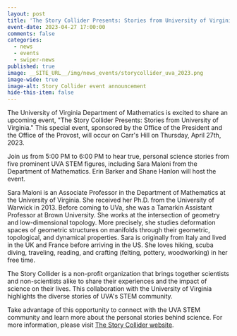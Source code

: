 ```yaml
---
layout: post
title: 'The Story Collider Presents: Stories from University of Virginia'
event-date: 2023-04-27 17:00:00
comments: false
categories:
  - news
  - events
  - swiper-news
published: true
image: __SITE_URL__/img/news_events/storycollider_uva_2023.png
image-wide: true
image-alt: Story Collider event announcement
hide-this-item: false
---
```


The University of Virginia Department of Mathematics is excited to share an upcoming event, "The Story Collider Presents: Stories from University of Virginia." This special event, sponsored by the Office of the President and the Office of the Provost, will occur on Carr's Hill on Thursday, April 27th, 2023.

<!--more-->

Join us from 5:00 PM to 6:00 PM to hear true, personal science stories from five prominent UVA STEM figures, including Sara Maloni from the Department of Mathematics. Erin Barker and Shane Hanlon will host the event.

Sara Maloni is an Associate Professor in the Department of Mathematics at the University of Virginia. She received her Ph.D. from the University of Warwick in 2013. Before coming to UVa, she was a Tamarkin Assistant Professor at Brown University. She works at the intersection of geometry and low-dimensional topology. More precisely, she studies deformation spaces of geometric structures on manifolds through their geometric, topological, and dynamical properties. Sara is originally from Italy and lived in the UK and France before arriving in the US. She loves hiking, scuba diving, traveling, reading, and crafting (felting, pottery, woodworking) in her free time.

The Story Collider is a non-profit organization that brings together scientists and non-scientists alike to share their experiences and the impact of science on their lives. This collaboration with the University of Virginia highlights the diverse stories of UVA's STEM community.

Take advantage of this opportunity to connect with the UVA STEM community and learn more about the personal stories behind science. For more information, please visit [The Story Collider website](https://www.storycollider.org/shows/2023/4/27/the-story-collider-presents-stories-from-university-of-virginia).